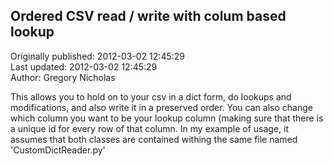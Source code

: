 ## Ordered CSV read / write with colum based lookup  
Originally published: 2012-03-02 12:45:29  
Last updated: 2012-03-02 12:45:29  
Author: Gregory Nicholas  
  
This allows you to hold on to your csv in a dict form, do lookups and modifications, and also write it in a preserved order. You can also change which column you want to be your lookup column (making sure that there is a unique id for every row of that column. In my example of usage, it assumes that both classes are contained withing the same file named 'CustomDictReader.py'
